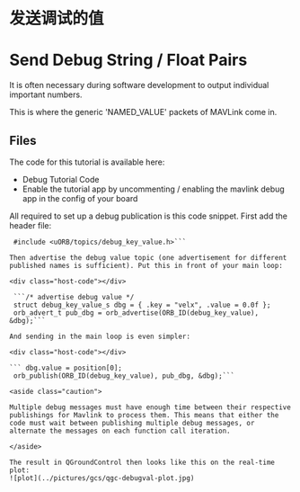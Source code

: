 # 发送调试的值

# Send Debug String / Float Pairs

It is often necessary during software development to output individual important numbers.

This is where the generic 'NAMED_VALUE' packets of MAVLink come in.

## Files

The code for this tutorial is available here:

- Debug Tutorial Code
- Enable the tutorial app by uncommenting / enabling the mavlink debug app in the config of your board

All required to set up a debug publication is this code snippet. First add the header file:

<div class="host-code"></div>

   ``` #include <uORB/uORB.h>
    #include <uORB/topics/debug_key_value.h>```

Then advertise the debug value topic (one advertisement for different published names is sufficient). Put this in front of your main loop:

<div class="host-code"></div>

    ```/* advertise debug value */
    struct debug_key_value_s dbg = { .key = "velx", .value = 0.0f };
    orb_advert_t pub_dbg = orb_advertise(ORB_ID(debug_key_value), &dbg);```

And sending in the main loop is even simpler:

<div class="host-code"></div>

   ``` dbg.value = position[0];
    orb_publish(ORB_ID(debug_key_value), pub_dbg, &dbg);```

<aside class="caution">

Multiple debug messages must have enough time between their respective publishings for Mavlink to process them. This means that either the code must wait between publishing multiple debug messages, or alternate the messages on each function call iteration.

</aside>

The result in QGroundControl then looks like this on the real-time plot:
![plot](../pictures/gcs/qgc-debugval-plot.jpg)